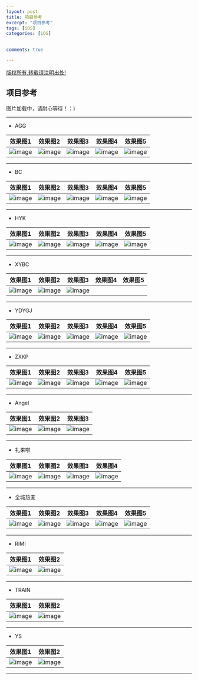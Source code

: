 ```yaml
---
layout: post
title: 项目参考 
excerpt: "项目参考"
tags: [iOS]
categories: [iOS]

  
comments: true

---
```



<!--image:
  //不需要img路径
  feature: Gallary/716.jpg 
  feature: http://21232
  credit: JuanFelix
  creditlink: -->
  
[版权所有,转载请注明出处!](https://ifallen.github.io)


## 项目参考

>
图片加载中，请耐心等待！：) 


---

- AGG

>
|效果图1 |效果图2 |效果图3 |效果图4 |效果图5|
| ------- | -------- | ------- | ------- | -------- |
|![image](https://github.com/iFallen/ifallen.github.io/raw/master/img/2015/10/10/reson/agg/1.png)|![image](https://github.com/iFallen/ifallen.github.io/raw/master/img/2015/10/10/reson/agg/2.png)|![image](https://github.com/iFallen/ifallen.github.io/raw/master/img/2015/10/10/reson/agg/3.png)|![image](https://github.com/iFallen/ifallen.github.io/raw/master/img/2015/10/10/reson/agg/4.png)|![image](https://github.com/iFallen/ifallen.github.io/raw/master/img/2015/10/10/reson/agg/5.png)|

---

- BC

>
|效果图1 |效果图2 |效果图3 |效果图4 |效果图5|
| ------- | -------- | ------- | ------- | -------- |
|![image](https://github.com/iFallen/ifallen.github.io/raw/master/img/2015/10/10/reson/bc/1.png)|![image](https://github.com/iFallen/ifallen.github.io/raw/master/img/2015/10/10/reson/bc/2.png)|![image](https://github.com/iFallen/ifallen.github.io/raw/master/img/2015/10/10/reson/bc/3.png)|![image](https://github.com/iFallen/ifallen.github.io/raw/master/img/2015/10/10/reson/bc/4.png)|![image](https://github.com/iFallen/ifallen.github.io/raw/master/img/2015/10/10/reson/bc/5.png)|

---

- HYK

>
|效果图1 |效果图2 |效果图3 |效果图4 |效果图5|
| ------- | -------- | ------- | ------- | -------- |
|![image](https://github.com/iFallen/ifallen.github.io/raw/master/img/2015/10/10/reson/hyk/1.png)|![image](https://github.com/iFallen/ifallen.github.io/raw/master/img/2015/10/10/reson/hyk/2.png)|![image](https://github.com/iFallen/ifallen.github.io/raw/master/img/2015/10/10/reson/hyk/3.png)|![image](https://github.com/iFallen/ifallen.github.io/raw/master/img/2015/10/10/reson/hyk/4.png)|![image](https://github.com/iFallen/ifallen.github.io/raw/master/img/2015/10/10/reson/hyk/5.png)|

---

- XYBC

>
|效果图1 |效果图2 |效果图3 |效果图4 |效果图5|
| ------- | -------- | ------- | ------- | -------- |
|![image](https://github.com/iFallen/ifallen.github.io/raw/master/img/2015/10/10/reson/xybc/1.png)|![image](https://github.com/iFallen/ifallen.github.io/raw/master/img/2015/10/10/reson/xybc/2.png)|![image](https://github.com/iFallen/ifallen.github.io/raw/master/img/2015/10/10/reson/xybc/3.png)|


---

- YDYGJ

>
|效果图1 |效果图2 |效果图3 |效果图4 |效果图5|
| ------- | -------- | ------- | ------- | -------- |
|![image](https://github.com/iFallen/ifallen.github.io/raw/master/img/2015/10/10/reson/ydygj/1.png)|![image](https://github.com/iFallen/ifallen.github.io/raw/master/img/2015/10/10/reson/ydygj/2.png)|![image](https://github.com/iFallen/ifallen.github.io/raw/master/img/2015/10/10/reson/ydygj/3.png)|![image](https://github.com/iFallen/ifallen.github.io/raw/master/img/2015/10/10/reson/ydygj/4.png)|![image](https://github.com/iFallen/ifallen.github.io/raw/master/img/2015/10/10/reson/ydygj/5.png)|

---

- ZXKP

>
|效果图1 |效果图2 |效果图3 |效果图4 |效果图5|
| ------- | -------- | ------- | ------- | -------- |
|![image](https://github.com/iFallen/ifallen.github.io/raw/master/img/2015/10/10/reson/zckp/1.png)|![image](https://github.com/iFallen/ifallen.github.io/raw/master/img/2015/10/10/reson/zckp/2.png)|![image](https://github.com/iFallen/ifallen.github.io/raw/master/img/2015/10/10/reson/zckp/3.png)|![image](https://github.com/iFallen/ifallen.github.io/raw/master/img/2015/10/10/reson/zckp/4.png)|![image](https://github.com/iFallen/ifallen.github.io/raw/master/img/2015/10/10/reson/zckp/5.png)|

---


- Angel

>
| 效果图1 |效果图2 |效果图3 |
| ------- | -------- | ------- |
|![image](https://github.com/iFallen/ifallen.github.io/raw/master/img/2015/10/10/angel/1.PNG)|![image](https://github.com/iFallen/ifallen.github.io/raw/master/img/2015/10/10/angel/2.PNG)|![image](https://github.com/iFallen/ifallen.github.io/raw/master/img/2015/10/10/angel/3.PNG)|

---


- 礼来啦

>
| 效果图1 |效果图2 |效果图3 |效果图4|
| ------- | -------- | ------- | -------- |
|![image](https://github.com/iFallen/ifallen.github.io/raw/master/img/2015/10/10/lll/1.PNG)|![image](https://github.com/iFallen/ifallen.github.io/raw/master/img/2015/10/10/lll/2.PNG)|![image](https://github.com/iFallen/ifallen.github.io/raw/master/img/2015/10/10/lll/3.PNG)|![image](https://github.com/iFallen/ifallen.github.io/raw/master/img/2015/10/10/lll/4.PNG)|

---

- 全城热麦

>
|效果图1 |效果图2 |效果图3 |效果图4 |效果图5|
| ------- | -------- | ------- | ------- | -------- |
|![image](https://github.com/iFallen/ifallen.github.io/raw/master/img/2015/10/10/qcrm/1.PNG)|![image](https://github.com/iFallen/ifallen.github.io/raw/master/img/2015/10/10/qcrm/2.PNG)|![image](https://github.com/iFallen/ifallen.github.io/raw/master/img/2015/10/10/qcrm/3.PNG)|![image](https://github.com/iFallen/ifallen.github.io/raw/master/img/2015/10/10/qcrm/4.PNG)|![image](https://github.com/iFallen/ifallen.github.io/raw/master/img/2015/10/10/qcrm/5.PNG)|


---


- RIMI

>
| 效果图1 | 效果图2 |
| ------- | -------- |
|![image](https://github.com/iFallen/ifallen.github.io/raw/master/img/2015/10/10/rimi/1.jpg)|![image](https://github.com/iFallen/ifallen.github.io/raw/master/img/2015/10/10/rimi/2.jpg)|


---

- TRAIN

>
| 效果图1 | 效果图2 |
| ------- | -------- |
|![image](https://github.com/iFallen/ifallen.github.io/raw/master/img/2015/10/10/rimi/4.png)|![image](https://github.com/iFallen/ifallen.github.io/raw/master/img/2015/10/10/rimi/3.png)|


---

- YS

>
| 效果图1 | 效果图2 |
| ------- | -------- |
|![image](https://github.com/iFallen/ifallen.github.io/raw/master/img/2015/10/10/rimi/5.png)|![image](https://github.com/iFallen/ifallen.github.io/raw/master/img/2015/10/10/rimi/6.png)|


---


	
